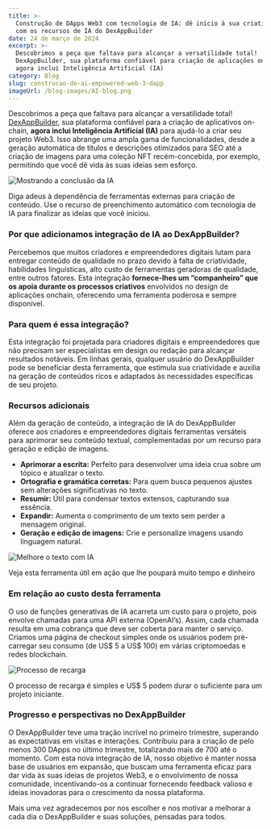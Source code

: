 ```yaml
---
title: >-
  Construção de DApps Web3 com tecnologia de IA: dê início à sua criatividade
  com os recursos de IA do DexAppBuilder
date: 24 de março de 2024
excerpt: >-
  Descobrimos a peça que faltava para alcançar a versatilidade total!
  DexAppBuilder, sua plataforma confiável para criação de aplicações onchain,
  agora inclui Inteligência Artificial (IA)
category: Blog
slug: construcao-de-ai-empowered-web-3-dapp
imageUrl: /blog-images/AI-blog.png
---
```

Descobrimos a peça que faltava para alcançar a versatilidade total! [DexAppBuilder](https://dexappbuilder.dexkit.com), sua plataforma confiável para a criação de aplicativos on-chain, **agora inclui Inteligência Artificial (IA)** para ajudá-lo a criar seu projeto Web3. Isso abrange uma ampla gama de funcionalidades, desde a geração automática de títulos e descrições otimizados para SEO até a criação de imagens para uma coleção NFT recém-concebida, por exemplo, permitindo que você dê vida às suas ideias sem esforço.

![Mostrando a conclusão da IA](/blog-images/aicompletation.png)

Diga adeus à dependência de ferramentas externas para criação de conteúdo. Use o recurso de preenchimento automático com tecnologia de IA para finalizar as ideias que você iniciou.

### Por que adicionamos integração de IA ao DexAppBuilder?

Percebemos que muitos criadores e empreendedores digitais lutam para entregar conteúdo de qualidade no prazo devido à falta de criatividade, habilidades linguísticas, alto custo de ferramentas geradoras de qualidade, entre outros fatores. Esta integração **fornece-lhes um “companheiro” que os apoia durante os processos criativos** envolvidos no design de aplicações onchain, oferecendo uma ferramenta poderosa e sempre disponível.

### Para quem é essa integração?

Esta integração foi projetada para criadores digitais e empreendedores que não precisam ser especialistas em design ou redação para alcançar resultados notáveis. Em linhas gerais, qualquer usuário do DexAppBuilder pode se beneficiar desta ferramenta, que estimula sua criatividade e auxilia na geração de conteúdos ricos e adaptados às necessidades específicas de seu projeto.

### Recursos adicionais

Além da geração de conteúdo, a integração de IA do DexAppBuilder oferece aos criadores e empreendedores digitais ferramentas versáteis para aprimorar seu conteúdo textual, complementadas por um recurso para geração e edição de imagens.

* **Aprimorar a escrita:** Perfeito para desenvolver uma ideia crua sobre um tópico e atualizar o texto.
* **Ortografia e gramática corretas:** Para quem busca pequenos ajustes sem alterações significativas no texto.
* **Resumir:** Útil para condensar textos extensos, capturando sua essência.
* **Expandir:** Aumenta o comprimento de um texto sem perder a mensagem original.
* **Geração e edição de imagens:** Crie e personalize imagens usando linguagem natural.

![Melhore o texto com IA](/blog-images/improve_text_ai_dexappbuilder-1.gif)

Veja esta ferramenta útil em ação que lhe poupará muito tempo e dinheiro

### Em relação ao custo desta ferramenta

O uso de funções generativas de IA acarreta um custo para o projeto, pois envolve chamadas para uma API externa (OpenAI’s). Assim, cada chamada resulta em uma cobrança que deve ser coberta para manter o serviço. Criamos uma página de checkout simples onde os usuários podem pré-carregar seu consumo (de US$ 5 a US$ 100) em várias criptomoedas e redes blockchain.

![Processo de recarga](/blog-images/topup.png)

O processo de recarga é simples e US$ 5 podem durar o suficiente para um projeto iniciante.

### Progresso e perspectivas no DexAppBuilder

O DexAppBuilder teve uma tração incrível no primeiro trimestre, superando as expectativas em visitas e interações. Contribuiu para a criação de pelo menos 300 DApps no último trimestre, totalizando mais de 700 até o momento. Com esta nova integração de IA, nosso objetivo é manter nossa base de usuários em expansão, que buscam uma ferramenta eficaz para dar vida às suas ideias de projetos Web3, e o envolvimento de nossa comunidade, incentivando-os a continuar fornecendo feedback valioso e ideias inovadoras para o crescimento da nossa plataforma.

Mais uma vez agradecemos por nos escolher e nos motivar a melhorar a cada dia o DexAppBuilder e suas soluções, pensadas para todos.
